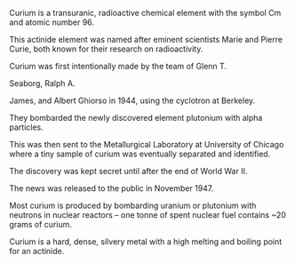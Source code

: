 ﻿Curium is a transuranic, radioactive chemical element with the symbol Cm and atomic number 96.

This actinide element was named after eminent scientists Marie and Pierre Curie, both known for their research on radioactivity.

Curium was first intentionally made by the team of Glenn T.

Seaborg, Ralph A.

James, and Albert Ghiorso in 1944, using the cyclotron at Berkeley.

They bombarded the newly discovered element plutonium with alpha particles.

This was then sent to the Metallurgical Laboratory at University of Chicago where a tiny sample of curium was eventually separated and identified.

The discovery was kept secret until after the end of World War II.

The news was released to the public in November 1947.

Most curium is produced by bombarding uranium or plutonium with neutrons in nuclear reactors – one tonne of spent nuclear fuel contains ~20 grams of curium.

Curium is a hard, dense, silvery metal with a high melting and boiling point for an actinide.
